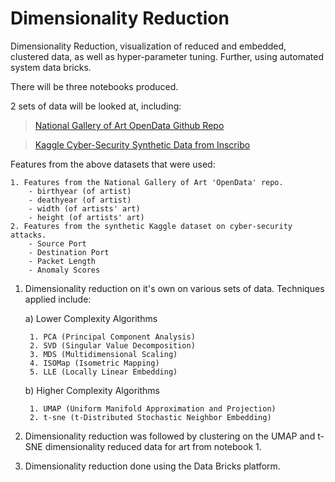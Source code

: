 # Dimensionality Reduction
Dimensionality Reduction, visualization of reduced and embedded, clustered data, as well as hyper-parameter tuning. Further, using automated system data bricks.

There will be three notebooks produced. 

2 sets of data will be looked at, including:

>  [National Gallery of Art OpenData Github Repo](https://github.com/NationalGalleryOfArt/opendata)

> [Kaggle Cyber-Security Synthetic Data from Inscribo](https://www.kaggle.com/datasets/teamincribo/cyber-security-attacks)

Features from the above datasets that were used:
    
    1. Features from the National Gallery of Art 'OpenData' repo. 
        - birthyear (of artist)
        - deathyear (of artist)
        - width (of artists' art)
        - height (of artists' art)
    2. Features from the synthetic Kaggle dataset on cyber-security attacks.
        - Source Port
        - Destination Port
        - Packet Length
        - Anomaly Scores

1) Dimensionality reduction on it's own on various sets of data. Techniques applied include:

    a) Lower Complexity Algorithms

        1. PCA (Principal Component Analysis)
        2. SVD (Singular Value Decomposition)
        3. MDS (Multidimensional Scaling)
        4. ISOMap (Isometric Mapping)
        5. LLE (Locally Linear Embedding)
   
    b) Higher Complexity Algorithms

        1. UMAP (Uniform Manifold Approximation and Projection)
        2. t-sne (t-Distributed Stochastic Neighbor Embedding)

2) Dimensionality reduction was followed by clustering on the UMAP and t-SNE dimensionality reduced data for art from notebook 1.
3) Dimensionality reduction done using the Data Bricks platform.
